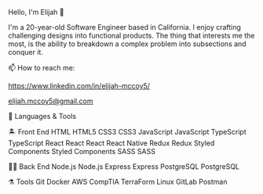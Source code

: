 Hello, I'm Elijah 👋

I'm a 20-year-old Software Engineer based in California.
I enjoy crafting challenging designs into functional products.
The thing that interests me the most, is the ability to breakdown
a complex problem into subsections and conquer it. 

📫 How to reach me:

https://www.linkedin.com/in/elijah-mccoy5/ 

elijah.mccoy5@gmail.com


🚀 Languages & Tools

🏝️ Front End
HTML
HTML5	CSS3
CSS3	JavaScript
JavaScript	TypeScript
TypeScript	React
React
React
React Native	Redux
Redux	Styled Components
Styled Components	SASS
SASS

👷🏻 Back End
Node.js
Node.js	Express
Express	PostgreSQL
PostgreSQL

⚗️ Tools
Git
Docker
AWS
CompTIA
TerraForm
Linux
GitLab
Postman
